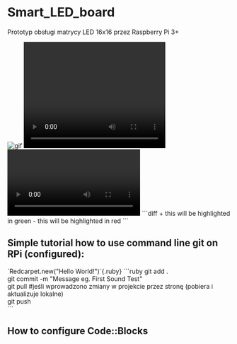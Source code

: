 # Smart_LED_board
Prototyp obsługi matrycy LED 16x16 przez Raspberry Pi 3+

<img src="./obj/test.gif" href="" alt="gif">

<video width="320" height="240" controls>
  <source src="./obj/soundV.mp4" type="video/mp4">
Your browser does not support the video tag.
</video>

<video controls>
  <source src="./obj/soundV.mp4" type="video/mp4">
Your browser does not support the video tag.
</video>
```diff
+ this will be highlighted in green
- this will be highlighted in red
```
<h2>Simple tutorial how to use command line git on RPi (configured):</h2>
`Redcarpet.new("Hello World!")`{.ruby}
```ruby
  git add .   <br>
  git commit -m "Message eg. First Sound Test"  <br>
  git pull #jeśli wprowadzono zmiany w projekcie przez stronę (pobiera i aktualizuje lokalne)<br>
  git push <br>
```
<h2> How to configure Code::Blocks</h2>
<img src="./obj/conf_codeblocks.png" href="" alt="CodeBlocs Configuration>


